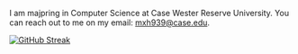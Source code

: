 I am majpring in Computer Science at Case Wester Reserve University. You can reach out to me on my email: mxh939@case.edu. 

[![GitHub Streak](https://github-readme-streak-stats.herokuapp.com?user=mariam-hassan2)](https://git.io/streak-stats)
